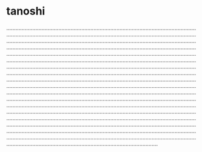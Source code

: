 # tanoshi
...........................................................................................................................................................................................................................................................................................................................................................................................................................................................................................................................................................................................................................................................................................................................................................................................................................................................................................................................................................................................................................................................................................................................................................................................................................................................................................................................................................................................................................................................................................................................................................................................................................................................................................................................................................................................................................................................................................................................................................................................................................................................................................................................................................................................................................................................................................................................................................................................................................